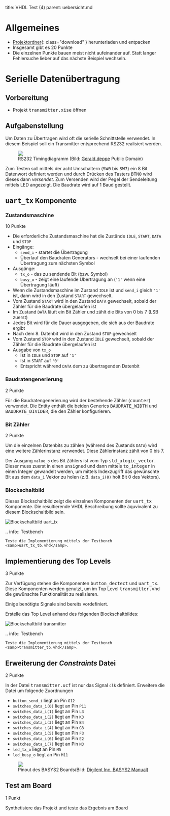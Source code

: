 title: VHDL Test (4)
parent: uebersicht.md

# Allgemeines
* [Projektordner](vhdl_test_4.compress){: class="download" } herunterladen und entpacken
* Insgesamt gibt es <span class="badge">20 Punkte</span>
* Die einzelnen Punkte bauen meist nicht aufeinander auf. Statt langer Fehlersuche lieber auf das nächste Beispiel wechseln.

# Serielle Datenübertragung
## Vorbereitung
* Projekt <samp>transmitter.xise</samp> öffnen

## Aufgabenstellung
Um Daten zu Übertragen wird oft die serielle Schnittstelle verwendet. In diesem Beispiel soll ein Transmitter entsprechend
RS232 realisiert werden.

<figure><img src="../../bussysteme/rs232_timing.png"><figcaption>RS232 Timingdiagramm (Bild: <a href="https://commons.wikimedia.org/wiki/File:RS-232_timing.png">Gerald.deppe</a> Public Domain)</figcaption></figure>

Zum Testen soll mittels der acht Umschaltern (<samp>SW0</samp> bis <samp>SW7</samp>) ein 8 Bit Datenwort definiert werden und
durch Drücken des Tasters <samp>BTN0</samp> wird dieses dann *versendet*. Zum Versenden wird der Pegel der Sendeleitung
mittels LED angezeigt. Die Baudrate wird auf 1 Baud gestellt.

## <samp>uart_tx</samp> Komponente

### Zustandsmaschine
<span class="badge">10 Punkte</span>

* Die erforderliche Zustandsmaschine hat die Zustände <code>IDLE</code>, <code>START</code>, <code>DATA</code> und <code>STOP</code>
* Eingänge:
    * <code>send_i</code> - startet die Übertragung
    * Überlauf den Baudraten Generators - wechselt bei einer laufenden Übertragung zum nächsten Symbol
* Ausgänge:
    * <code>tx_o</code> - das zu sendende Bit (bzw. Symbol)
    * <code>busy_o</code> - zeigt eine laufende Übertragung an (<code>'1'</code> wenn eine Übertragung läuft)
* Wenn die Zustandsmaschine im Zustand <code>IDLE</code> ist und <code>send_i</code> gleich <code>'1'</code> ist, dann wird in den Zustand <code>START</code> gewechselt.
* Vom Zustand <code>START</code> wird in den Zustand <code>DATA</code> gewechselt, sobald der Zähler für die Baudrate übergelaufen ist
* Im Zustand <code>DATA</code> läuft ein Bit Zähler und zählt die Bits von 0 bis 7 (LSB zuerst)
* Jedes Bit wird für die Dauer ausgegeben, die sich aus der Baudrate ergibt
* Nach dem 8. Datenbit wird in den Zustand <code>STOP</code> gewechselt
* Vom Zustand <code>STOP</code> wird in den Zustand <code>IDLE</code> gewechselt, sobald der Zähler für die Baudrate übergelaufen ist
* Ausgabe von <code>tx_o</code>
    * Ist in <code>IDLE</code> und <code>STOP</code> auf <code>'1'</code>
    * Ist in <code>START</code> auf <code>'0'</code>
    * Entspricht während <code>DATA</code> dem zu übertragenden Datenbit

### Baudratengenerierung
<span class="badge">2 Punkte</span>

Für die Baudratengenerierung wird der bestehende Zähler (<samp>counter</samp>) verwendet. Die Entity enthält die beiden
Generics <samp>BAUDRATE_WIDTH</samp> und <samp>BAUDRATE_DIVIDER</samp>, die den Zähler konfigurieren.

### Bit Zähler
<span class="badge">2 Punkte</span>

Um die einzelnen Datenbits zu zählen (während des Zustands <code>DATA</code>) wird eine weitere Zählerinstanz verwendet. Diese
Zählerinstanz zählt von 0 bis 7.

Der Ausgang <code>value_o</code> des Bit Zählers ist vom Typ <samp>std_ulogic_vector</samp>. Dieser muss zuerst in einen <samp>unsigned</samp>
und dann mittels <samp>to_integer</samp> in einen Integer gewandelt werden, um mittels Indexzugriff das gewünschte Bit aus
dem <code>data_i</code> Vektor zu holen (z.B. <code>data_i(0)</code> holt Bit 0 des Vektors).

### Blockschaltbild
Dieses Blockschaltbild zeigt die einzelnen Komponenten der <samp>uart_tx</samp> Komponente. Die resultierende VHDL
Beschreibung sollte äquvivalent zu diesem Blockschaltbild sein.

![Blockschaltbild uart_tx](test4_uart_tx.jpg)

.. info:: Testbench

    Teste die Implementierung mittels der Testbench <samp>uart_tx_tb.vhd</samp>.

## Implementierung des Top Levels
<span class="badge">3 Punkte</span>

Zur Verfügung stehen die Komponenten <samp>button_dectect</samp> und <samp>uart_tx</samp>. Diese
Komponenten werden genutzt, um im Top Level <samp>transmitter.vhd</samp> die gewünschte Funktionalität zu realisieren.

Einige benötigte Signale sind bereits vordefiniert.

Erstelle das Top Level anhand des folgenden Blockschaltbildes:

![Blockschaltbild transmitter](test4_transmitter.jpg)

.. info:: Testbench

    Teste die Implementierung mittels der Testbench <samp>transmitter_tb.vhd</samp>.

## Erweiterung der *Constraints* Datei
<span class="badge">2 Punkte</span>

In der Datei <samp>transmitter.ucf</samp> ist nur das Signal <code>clk</code> definiert. Erweitere die Datei um folgende Zuordnungen

* <code>button_send_i</code> liegt an Pin <code>G12</code>
* <code>switches_data_i(0)</code> liegt an Pin <code>P11</code>
* <code>switches_data_i(1)</code> liegt an Pin <code>L3</code>
* <code>switches_data_i(2)</code> liegt an Pin <code>K3</code>
* <code>switches_data_i(3)</code> liegt an Pin <code>B4</code>
* <code>switches_data_i(4)</code> liegt an Pin <code>G3</code>
* <code>switches_data_i(5)</code> liegt an Pin <code>F3</code>
* <code>switches_data_i(6)</code> liegt an Pin <code>E2</code>
* <code>switches_data_i(7)</code> liegt an Pin <code>N3</code>
* <code>led_tx_o</code> liegt an Pin <code>M5</code>
* <code>led_busy_o</code> liegt an Pin <code>M11</code>

<figure><img src="../basys2_pinout.svg"><figcaption>Pinout des BASYS2 Boards(Bild: <a href="http://www.digilentinc.com/Products/Detail.cfm?NavPath=2,400,790&Prod=BASYS2">Digilent Inc. BASYS2 Manual</a>)</figcaption></figure>

## Test am Board
<span class="badge">1 Punkt</span>

Synthetisiere das Projekt und teste das Ergebnis am Board

